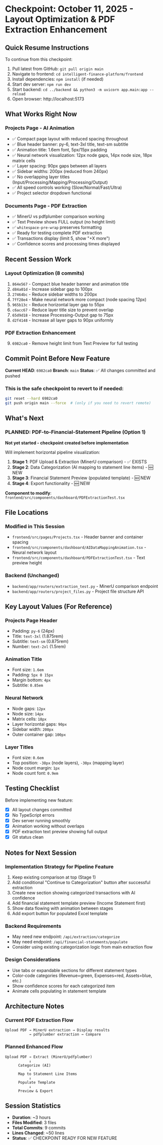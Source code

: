 # Checkpoint: October 11, 2025 - Layout Optimization & PDF Extraction Enhancement

## Quick Resume Instructions
To continue from this checkpoint:
1. Pull latest from GitHub: `git pull origin main`
2. Navigate to frontend: `cd intelligent-finance-platform/frontend`
3. Install dependencies: `npm install` (if needed)
4. Start dev server: `npm run dev`
5. Start backend: `cd ../backend && python3 -m uvicorn app.main:app --reload`
6. Open browser: http://localhost:5173

## What Works Right Now

### Projects Page - AI Animation
- ✅ Compact page layout with reduced spacing throughout
- ✅ Blue header banner: py-6, text-3xl title, text-sm subtitle
- ✅ Animation title: 1.6em font, 5px/15px padding
- ✅ Neural network visualization: 12px node gaps, 14px node size, 18px matrix cells
- ✅ Layer spacing: 90px gaps between all layers
- ✅ Sidebar widths: 200px (reduced from 240px)
- ✅ No overlapping layer titles (Input/Processing/Mapping/Processing/Output)
- ✅ All speed controls working (Slow/Normal/Fast/Ultra)
- ✅ Project selector dropdown functional

### Documents Page - PDF Extraction
- ✅ MinerU vs pdfplumber comparison working
- ✅ Text Preview shows FULL output (no height limit)
- ✅ `whitespace-pre-wrap` preserves formatting
- ✅ Ready for testing complete PDF extraction
- ✅ Transactions display (limit 5, show "+X more")
- ✅ Confidence scores and processing times displayed

## Recent Session Work

### Layout Optimization (8 commits)
1. `864e567` - Compact blue header banner and animation title
2. `d84a01d` - Increase sidebar gap to 100px
3. `27464bc` - Reduce sidebar widths to 200px
4. `7ff28e4` - Make neural network more compact (node spacing 12px)
5. `965b13c` - Reduce horizontal layer gap to 55px
6. `c6acc67` - Reduce layer title size to prevent overlap
7. `65d9d18` - Increase Processing-Output gap to 75px
8. `d2f4148` - Increase all layer gaps to 90px uniformly

### PDF Extraction Enhancement
9. `6982ca0` - Remove height limit from Text Preview for full testing

## Commit Point Before New Feature

**Current HEAD**: `6982ca0`
**Branch**: `main`
**Status**: ✅ All changes committed and pushed

### This is the safe checkpoint to revert to if needed:
```bash
git reset --hard 6982ca0
git push origin main --force  # (only if you need to revert remote)
```

## What's Next

### PLANNED: PDF-to-Financial-Statement Pipeline (Option 1)
**Not yet started - checkpoint created before implementation**

Will implement horizontal pipeline visualization:
1. **Stage 1**: PDF Upload & Extraction (MinerU comparison) - ✅ EXISTS
2. **Stage 2**: Data Categorization (AI mapping to statement line items) - 🆕 NEW
3. **Stage 3**: Financial Statement Preview (populated template) - 🆕 NEW
4. **Stage 4**: Export functionality - 🆕 NEW

**Component to modify**: `frontend/src/components/dashboard/PDFExtractionTest.tsx`

## File Locations

### Modified in This Session
- `frontend/src/pages/Projects.tsx` - Header banner and container spacing
- `frontend/src/components/dashboard/AIDataMappingAnimation.tsx` - Neural network layout
- `frontend/src/components/dashboard/PDFExtractionTest.tsx` - Text preview height

### Backend (Unchanged)
- `backend/app/routers/extraction_test.py` - MinerU comparison endpoint
- `backend/app/routers/project_files.py` - Project file structure API

## Key Layout Values (For Reference)

### Projects Page Header
- Padding: `py-6` (24px)
- Title: `text-3xl` (1.875rem)
- Subtitle: `text-sm` (0.875rem)
- Number: `text-2xl` (1.5rem)

### Animation Title
- Font size: `1.6em`
- Padding: `5px 0 15px`
- Margin bottom: `4px`
- Subtitle: `0.85em`

### Neural Network
- Node gaps: `12px`
- Node size: `14px`
- Matrix cells: `18px`
- Layer horizontal gaps: `90px`
- Sidebar width: `200px`
- Outer container gap: `100px`

### Layer Titles
- Font size: `0.6em`
- Top position: `-38px` (node layers), `-30px` (mapping layer)
- Node count margin: `1px`
- Node count font: `0.9em`

## Testing Checklist

Before implementing new feature:
- [x] All layout changes committed
- [x] No TypeScript errors
- [x] Dev server running smoothly
- [x] Animation working without overlaps
- [x] PDF extraction text preview showing full output
- [x] Git status clean

## Notes for Next Session

### Implementation Strategy for Pipeline Feature
1. Keep existing comparison at top (Stage 1)
2. Add conditional "Continue to Categorization" button after successful extraction
3. Create new section showing categorized transactions with AI confidence
4. Add financial statement template preview (Income Statement first)
5. Show data flowing with animation between stages
6. Add export button for populated Excel template

### Backend Requirements
- May need new endpoint: `/api/extraction/categorize`
- May need endpoint: `/api/financial-statements/populate`
- Consider using existing categorization logic from main extraction flow

### Design Considerations
- Use tabs or expandable sections for different statement types
- Color-code categories (Revenue=green, Expenses=red, Assets=blue, etc.)
- Show confidence scores for each categorized item
- Animate cells populating in statement template

## Architecture Notes

### Current PDF Extraction Flow
```
Upload PDF → MinerU extraction → Display results
           → pdfplumber extraction → Compare
```

### Planned Enhanced Flow
```
Upload PDF → Extract (MinerU/pdfplumber)
           ↓
      Categorize (AI)
           ↓
      Map to Statement Line Items
           ↓
      Populate Template
           ↓
      Preview & Export
```

## Session Statistics

- **Duration**: ~3 hours
- **Files Modified**: 3 files
- **Total Commits**: 9 commits
- **Lines Changed**: ~50 lines
- **Status**: ✅ CHECKPOINT READY FOR NEW FEATURE
